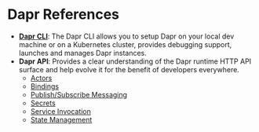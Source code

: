 # Dapr References

- **[Dapr CLI](https://github.com/dapr/cli)**: The Dapr CLI allows you to setup Dapr on your local dev machine or on a Kubernetes cluster, provides debugging support, launches and manages Dapr instances.
- **Dapr API**: Provides a clear understanding of the Dapr runtime HTTP API surface and help evolve it for the benefit of developers everywhere.
  - [Actors](../concepts/actors/actors_api.md)
  - [Bindings](../concepts/bindings/bindings_api.md)
  - [Publish/Subscribe Messaging](../concepts/publish-subscribe-messaging/pubsub_api.md)
  - [Secrets](../concepts/secrets/secrets_api.md)
  - [Service Invocation](../concepts/service-invocation/service_invocation_api.md)
  - [State Management](../concepts/state-management/state_api.md)

